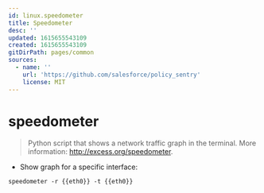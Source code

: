 ```yaml
---
id: linux.speedometer
title: Speedometer
desc: ''
updated: 1615655543109
created: 1615655543109
gitDirPath: pages/common
sources:
  - name: ''
    url: 'https://github.com/salesforce/policy_sentry'
    license: MIT
---
```

# speedometer

> Python script that shows a network traffic graph in the terminal.
> More information: <http://excess.org/speedometer>.

- Show graph for a specific interface:

`speedometer -r {{eth0}} -t {{eth0}}`


